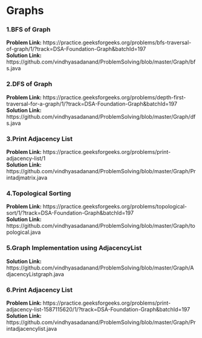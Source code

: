 <h1> Graphs </h1>
<h3>1.BFS of Graph</h3>
<b>Problem Link: </b>https://practice.geeksforgeeks.org/problems/bfs-traversal-of-graph/1/?track=DSA-Foundation-Graph&batchId=197 <br>
<b>Solution Link: </b> https://github.com/vindhyasadanand/ProblemSolving/blob/master/Graph/bfs.java<br>

<h3>2.DFS of Graph</h3>
<b>Problem Link: </b> https://practice.geeksforgeeks.org/problems/depth-first-traversal-for-a-graph/1/?track=DSA-Foundation-Graph&batchId=197 <br>
<b>Solution Link: </b> https://github.com/vindhyasadanand/ProblemSolving/blob/master/Graph/dfs.java<br>

<h3>3.Print Adjacency List</h3>
<b>Problem Link: </b> https://practice.geeksforgeeks.org/problems/print-adjacency-list/1 <br>
<b>Solution Link: </b> https://github.com/vindhyasadanand/ProblemSolving/blob/master/Graph/Printadjmatrix.java<br>

<h3>4.Topological Sorting</h3>
<b>Problem Link: </b> https://practice.geeksforgeeks.org/problems/topological-sort/1/?track=DSA-Foundation-Graph&batchId=197  <br>
<b>Solution Link: </b> https://github.com/vindhyasadanand/ProblemSolving/blob/master/Graph/topological.java<br>

<h3>5.Graph Implementation using AdjacencyList</h3>
<b>Solution Link: </b> https://github.com/vindhyasadanand/ProblemSolving/blob/master/Graph/AdjacencyListgraph.java <br>

<h3>6.Print Adjacency List</h3>
<b>Problem Link: </b>https://practice.geeksforgeeks.org/problems/print-adjacency-list-1587115620/1/?track=DSA-Foundation-Graph&batchId=197  <br>
<b>Solution Link: </b>https://github.com/vindhyasadanand/ProblemSolving/blob/master/Graph/Printadjacencylist.java <br>






